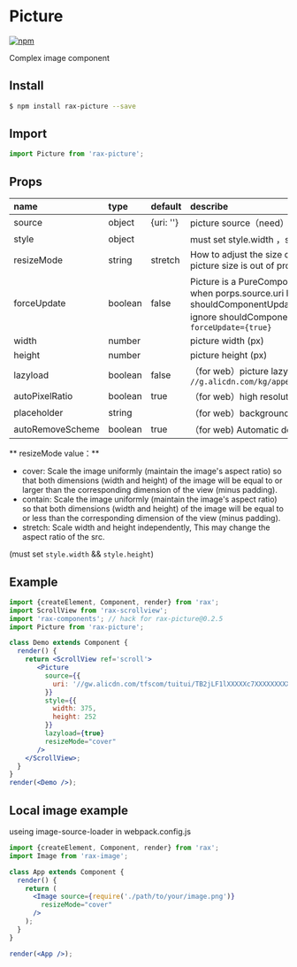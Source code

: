 # Picture

[![npm](https://img.shields.io/npm/v/rax-picture.svg)](https://www.npmjs.com/package/rax-picture)

Complex image component

## Install

```bash
$ npm install rax-picture --save
```

## Import

```jsx
import Picture from 'rax-picture';
```

## Props

| name      | type       | default  | describe   |
| :--------------- | :------ | :-------- | :----------------------------- |
| source           | object  | {uri: ''} | picture source（need）                 |
| style            | object  |           | must set style.width ，style.height ，（need） |
| resizeMode       | string  | stretch   | How to adjust the size of the picture when the picture size is out of proportion       |
| forceUpdate      | boolean | false     | Picture is a PureComponent ，It will render when porps.source.uri has change (in shouldComponentUpdate), If you want to ignore shouldComponentUpdate，you need `forceUpdate={true}` |
| width            | number  |           | picture width (px)        |
| height           | number  |           | picture height (px)       |
| lazyload         | boolean | false     | （for web）picture lazyload，useing：` //g.alicdn.com/kg/appear/0.2.2/appear.min.js` |
| autoPixelRatio   | boolean | true      | （for web）high resolution   |
| placeholder      | string  |           | （for web）background image for lazyload      |
| autoRemoveScheme | boolean | true      | （for web) Automatic deletion protocol header    |


** resizeMode value：**

* cover: Scale the image uniformly (maintain the image's aspect ratio) so that both dimensions (width and height) of the image will be equal to or larger than the corresponding dimension of the view (minus padding).
* contain: Scale the image uniformly (maintain the image's aspect ratio) so that both dimensions (width and height) of the image will be equal to or less than the corresponding dimension of the view (minus padding).
* stretch: Scale width and height independently, This may change the aspect ratio of the src.

(must set `style.width` && `style.height`)

## Example

```jsx
import {createElement, Component, render} from 'rax';
import ScrollView from 'rax-scrollview';
import 'rax-components'; // hack for rax-picture@0.2.5
import Picture from 'rax-picture';

class Demo extends Component {
  render() {
    return <ScrollView ref='scroll'>
       <Picture
         source={{
           uri: '//gw.alicdn.com/tfscom/tuitui/TB2jLF1lXXXXXc7XXXXXXXXXXXX_!!0-dgshop.jpg',
         }}
         style={{
           width: 375,
           height: 252
         }}
         lazyload={true}
         resizeMode="cover"
       />
    </ScrollView>;
  }
}
render(<Demo />);
```

## Local image example

useing image-source-loader in webpack.config.js 

```jsx 
import {createElement, Component, render} from 'rax';
import Image from 'rax-image';

class App extends Component {
  render() {
    return (
      <Image source={require('./path/to/your/image.png')}
        resizeMode="cover"
      />
    );
  }
}

render(<App />);
```